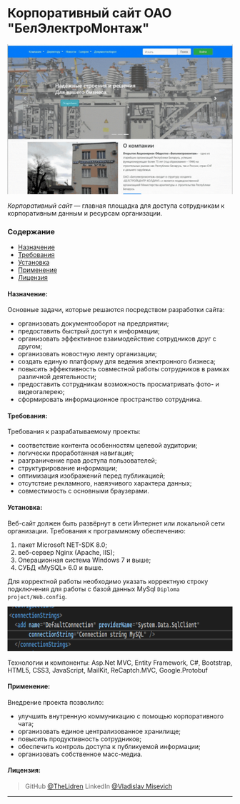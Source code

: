 # Корпоративный сайт ОАО "БелЭлектроМонтаж"
<img src="Diploma project/Image/ReadmeImg/Demo.gif" alt="DemoGif.gif"/>

*Корпоративный сайт* — главная площадка для доступа сотрудникам к корпоративным данным и ресурсам организации.

### Содержание
- [Назначение](#why)
- [Требования](#requirements)
- [Установка](#install)
- [Применение](#apply)
- [Лицензия](#license)

#### Назначение:

<a name="why"></a>
Основные задачи, которые решаются посредством разработки сайта:
+ организовать документооборот на предприятии;
+ предоставить быстрый доступ к информации;
+ организовать эффективное взаимодействие сотрудников друг с другом;
+ организовать новостную ленту организации;
+ создать единую платформу для ведения электронного бизнеса;
+ повысить эффективность совместной работы сотрудников в рамках различной деятельности;
+ предоставить сотрудникам возможность просматривать фото- и видеогалерею;
+ сформировать информационное пространство сотрудника.

#### Требования:

<a name="requirements"></a>
Требования к разрабатываемому проекты:
+	соответствие контента особенностям целевой аудитории;
+	логически проработанная навигация;
+	разграничение прав доступа пользователей;
+	структурирование информации;
+	оптимизация изображений перед публикацией;
+	отсутствие рекламного, навязчивого характера данных;
+	совместимость с основными браузерами.

#### Установка:

<a name="install"></a>
Веб-сайт должен быть развёрнут в сети Интернет или локальной сети организации.
Требования к  программному обеспечению:
1. пакет Microsoft NET-SDK 8.0;
2. веб-сервер Nginx (Apache, IIS);
3. Операционная система Windows 7 и выше;
4. СУБД «MySQL» 6.0 и выше.

Для корректной работы необходимо указать корректную строку подключения для работы с базой данных MySql `Diploma project/Web.config`.

<img src="Diploma project/Image/ReadmeImg/ConnString.png" alt="ConnString" height=100 />

Технологии и компоненты: Asp.Net MVC, Entity Framework, C#, Bootstrap, HTML5, CSS3, JavaScript, MailKit, ReCaptch.MVC, Google.Protobuf

 #### Применение:

<a name="apply"></a>
Внедрение проекта позволило:
- улучшить внутренную коммуникацию с помощью корпоративного чата;
- организовать единое централизованное хранилище;
- повысить продуктивность сотрудников;
- обеспечить контроль доступа к публикуемой информации;
- организовать собственное масс-медиа. 

#### Лицензия:

<a name="license"></a>
> GitHub [@TheLidren](https://github.com/TheLidren)
LinkedIn [@Vladislav Misevich](https://linkedin.com/in/TheLidren)
<hr/>
